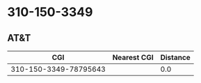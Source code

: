# 310-150-3349
## AT&T


| CGI | Nearest CGI | Distance |
|-----|-------------|----------|
| 310-150-3349-78795643 |  | 0.0 |
